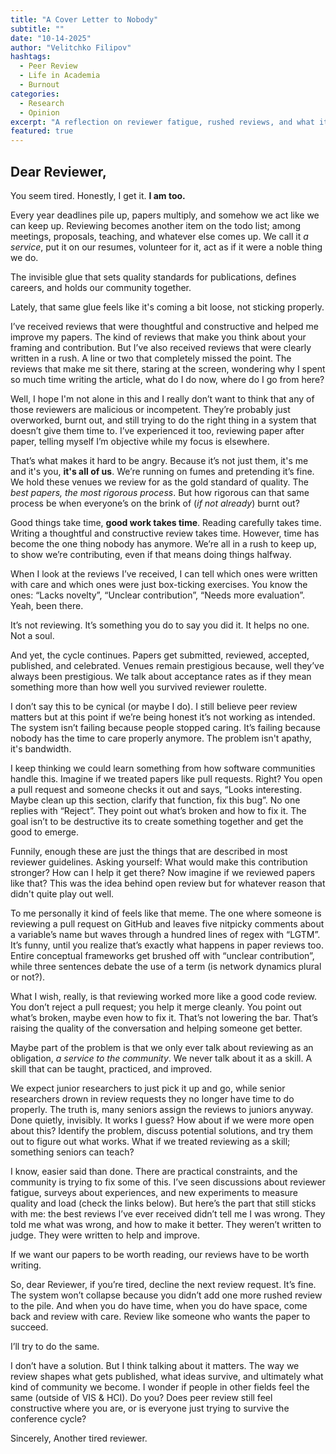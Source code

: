 ```yaml
---
title: "A Cover Letter to Nobody"
subtitle: ""
date: "10-14-2025"
author: "Velitchko Filipov"
hashtags:
  - Peer Review
  - Life in Academia
  - Burnout
categories:
  - Research
  - Opinion
excerpt: "A reflection on reviewer fatigue, rushed reviews, and what it means to review with care."
featured: true
---
```


## Dear Reviewer,

You seem tired. Honestly, I get it. **I am too.** 

Every year deadlines pile up, papers multiply, and somehow we act like we can keep up. Reviewing becomes another item on the todo list; among meetings, proposals, teaching, and whatever else comes up. We call it *a service*, put it on our resumes, volunteer for it, act as if it were a noble thing we do. 

The invisible glue that sets quality standards for publications, defines careers, and holds our community together. 

Lately, that same glue feels like it's coming a bit loose, not sticking properly.

I’ve received reviews that were thoughtful and constructive and helped me improve my papers. The kind of reviews that make you think about your framing and contribution. But I’ve also received reviews that were clearly written in a rush. A line or two that completely missed the point. The reviews that make me sit there, staring at the screen, wondering why I spent so much time writing the article, what do I do now, where do I go from here?

Well, I hope I'm not alone in this and I really don’t want to think that any of those reviewers are malicious or incompetent. They’re probably just overworked, burnt out, and still trying to do the right thing in a system that doesn’t give them time to. I’ve experienced it too, reviewing paper after paper, telling myself I’m objective while my focus is elsewhere.

That’s what makes it hard to be angry. Because it’s not just them, it's me and it's you, **it's all of us**. We’re running on fumes and pretending it’s fine. We hold these venues we review for as the gold standard of quality. The *best papers, the most rigorous process*. But how rigorous can that same process be when everyone’s on the brink of (*if not already*) burnt out? 

Good things take time, **good work takes time**. Reading carefully takes time. Writing a thoughtful and constructive review takes time. However, time has become the one thing nobody has anymore. We’re all in a rush to keep up, to show we’re contributing, even if that means doing things halfway.

When I look at the reviews I’ve received, I can tell which ones were written with care and which ones were just box-ticking exercises. You know the ones: “Lacks novelty”, “Unclear contribution”, “Needs more evaluation”. Yeah, been there.

It’s not reviewing. It’s something you do to say you did it. It helps no one. Not a soul.

And yet, the cycle continues. Papers get submitted, reviewed, accepted, published, and celebrated. Venues remain prestigious because, well they’ve always been prestigious. We talk about acceptance rates as if they mean something more than how well you survived reviewer roulette.

I don’t say this to be cynical (or maybe I do). I still believe peer review matters but at this point if we’re being honest it’s not working as intended. The system isn’t failing because people stopped caring. It’s failing because nobody has the time to care properly anymore. The problem isn't apathy, it's bandwidth.

I keep thinking we could learn something from how software communities handle this. Imagine if we treated papers like pull  requests. Right? You open a pull request and someone checks it out and says, “Looks interesting. Maybe clean up this section, clarify that function, fix this bug”. No one replies with “Reject”. They point out what’s broken and how to fix it. The goal isn’t to be destructive its to create something together and get the good to emerge.


Funnily, enough these are just the things that are described in most reviewer guidelines. Asking yourself: What would make this contribution stronger? How can I help it get there?
Now imagine if we reviewed papers like that? This was the idea behind open review but for whatever reason that didn't quite play out well.

To me personally it kind of feels like that meme. The one where someone is reviewing a pull request on GitHub and leaves five nitpicky comments about a variable’s name but waves through a hundred lines of regex with “LGTM”. It’s funny, until you realize that’s exactly what happens in paper reviews too. Entire conceptual frameworks get brushed off with “unclear contribution”, while three sentences debate the use of a term (is network dynamics plural or not?).

What I wish, really, is that reviewing worked more like a good code review. You don’t reject a pull request; you help it merge cleanly. You point out what’s broken, maybe even how to fix it. That’s not lowering the bar. That’s raising the quality of the conversation and helping someone get better.

Maybe part of the problem is that we only ever talk about reviewing as an obligation, *a service to the community*. We never talk about it as a skill. A skill that can be taught, practiced, and improved. 

We expect junior researchers to just pick it up and go, while senior researchers drown in review requests they no longer have time to do properly. The truth is, many seniors assign the reviews to juniors anyway. Done quietly, invisibly. It works I guess? How about if we were more open about this? Identify the problem, discuss potential solutions, and try them out to figure out what works. What if we treated reviewing as a skill; something seniors can teach?

I know, easier said than done. There are practical constraints, and the community is trying to fix some of this. I’ve seen discussions about reviewer fatigue, surveys about experiences, and new experiments to measure quality and load (check the links below). But here’s the part that still sticks with me: the best reviews I’ve ever received didn’t tell me I was wrong. They told me what was wrong, and how to make it better. They weren’t written to judge. They were written to help and improve.

If we want our papers to be worth reading, our reviews have to be worth writing.

So, dear Reviewer, if you’re tired, decline the next review request. It’s fine. The system won’t collapse because you didn’t add one more rushed review to the pile. And when you do have time, when you do have space, come back and review with care. Review like someone who wants the paper to succeed.

I’ll try to do the same.

I don’t have a solution. But I think talking about it matters. The way we review shapes what gets published, what ideas survive, and ultimately what kind of community we become. I wonder if people in other fields feel the same (outside of VIS & HCI). Do you? Does peer review still feel constructive where you are, or is everyone just trying to survive the conference cycle?

Sincerely,
Another tired reviewer.